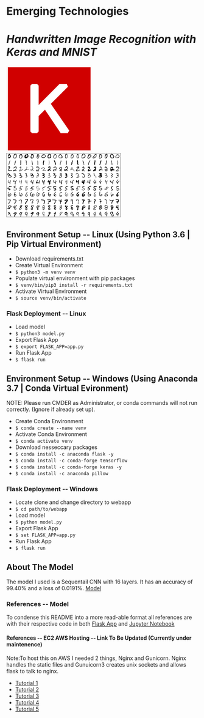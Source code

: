 # Emerging Technologies
# _Handwritten Image Recognition with Keras and MNIST_

![logo](images/keras.png) ![mnist](images/mnist.png)

## Environment Setup -- Linux (Using Python 3.6 | Pip Virtual Environment)
* Download requirements.txt
* Create Virtual Environment
* `$ python3 -m venv venv`
* Populate virtual environment with pip packages
* `$ venv/bin/pip3 install -r requirements.txt`
* Activate Virtual Environment
* `$ source venv/bin/activate`

### Flask Deployment -- Linux
* Load model
* `$ python3 model.py`
* Export Flask App
* `$ export FLASK_APP=app.py`
* Run Flask App
* `$ flask run`

## Environment Setup -- Windows (Using Anaconda 3.7 | Conda Virtual Evironment)
NOTE: Please run CMDER as Administrator, or conda commands will not run correctly. (Ignore if already set up).
* Create Conda Environment
* `$ conda create --name venv`
* Activate Conda Environment
* `$ conda activate venv`
* Download nesseccary packages
* `$ conda install -c anaconda flask -y`
* `$ conda install -c conda-forge tensorflow`
* `$ conda install -c conda-forge keras -y`
* `$ conda install -c anaconda pillow`

### Flask Deployment -- Windows
* Locate clone and change directory to webapp
* `$ cd path/to/webapp`
* Load model
* `$ python model.py`
* Export Flask App
* `$ set FLASK_APP=app.py`
* Run Flask App
* `$ flask run`

## About The Model
The model I used is a Sequentail CNN with 16 layers. It has an accuracy of 99.40% and a loss of 0.0191%.
[Model](keras-mnist-nn.ipynb)

### References -- Model
To condense this README into a more read-able format all references are with their respective code in both [Flask App](webapp) and [Jupyter Notebook](keras-mnist-nn.ipynb)

#### References -- EC2 AWS Hosting -- Link To Be Updated (Currently under maintenence)
Note:To host this on AWS I needed 2 things, Nginx and Gunicorn. Nginx handles the static files and Gunuicorn3 creates unix sockets and allows flask to talk to nginx. 

* [Tutorial 1](https://www.youtube.com/watch?v=-Gc8CMjQZfc)
* [Tutorial 2](https://www.youtube.com/watch?v=IwcuuWCWMic)
* [Tutorial 3](https://www.youtube.com/watch?v=IwcuuWCWMic)
* [Tutorial 4](https://www.youtube.com/watch?v=tW6jtOOGVJI)
* [Tutorial 5](https://www.youtube.com/watch?v=Dx4Gb4TbCGs)
